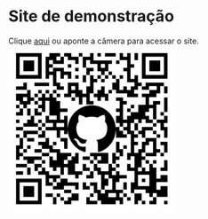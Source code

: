 # Site de demonstração
 Clique <a href="https://eded001.github.io/projeto-demo/" target="_blank">aqui</a> ou aponte a câmera para acessar o site.
 <img src="imagens/qr-code.png" alt="QR Code">